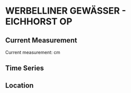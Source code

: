 # WERBELLINER GEWÄSSER - EICHHORST OP

## Current Measurement

Current measurement: <Value topic="rivers/pegel-online/WbG/EICHHORST_OP/measurementValue"/> cm

## Time Series

<TimeSeries topic="rivers/pegel-online/WbG/EICHHORST_OP/measurementValue" period="week" />

## Location

<WorldMap>
  <Marker lat="52.89113758274906" lon="13.639018588154324" labelTopic="rivers/pegel-online/WbG/EICHHORST_OP" />
</WorldMap>
